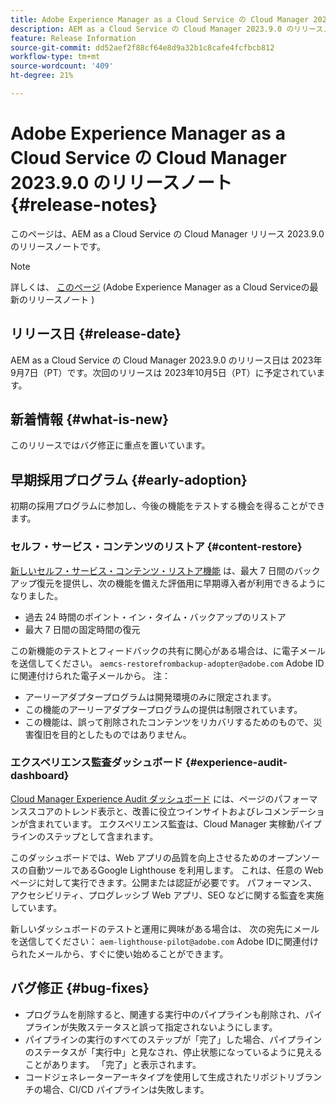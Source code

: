 ```yaml
---
title: Adobe Experience Manager as a Cloud Service の Cloud Manager 2023.9.0 のリリースノート
description: AEM as a Cloud Service の Cloud Manager 2023.9.0 のリリースノートです。
feature: Release Information
source-git-commit: dd52aef2f88cf64e8d9a32b1c8cafe4fcfbcb812
workflow-type: tm+mt
source-wordcount: '409'
ht-degree: 21%

---
```



# Adobe Experience Manager as a Cloud Service の Cloud Manager 2023.9.0 のリリースノート {#release-notes}

このページは、AEM as a Cloud Service の Cloud Manager リリース 2023.9.0 のリリースノートです。

>[!NOTE]
>
>詳しくは、 [このページ](/help/release-notes/release-notes-cloud/release-notes-current.md) (Adobe Experience Manager as a Cloud Serviceの最新のリリースノート )

## リリース日 {#release-date}

AEM as a Cloud Service の Cloud Manager 2023.9.0 のリリース日は 2023年9月7日（PT）です。次回のリリースは 2023年10月5日（PT）に予定されています。

## 新着情報 {#what-is-new}

このリリースではバグ修正に重点を置いています。

## 早期採用プログラム {#early-adoption}

初期の採用プログラムに参加し、今後の機能をテストする機会を得ることができます。

### セルフ・サービス・コンテンツのリストア {#content-restore}

[新しいセルフ・サービス・コンテンツ・リストア機能](/help/operations/restore.md) は、最大 7 日間のバックアップ復元を提供し、次の機能を備えた評価用に早期導入者が利用できるようになりました。

* 過去 24 時間のポイント・イン・タイム・バックアップのリストア
* 最大 7 日間の固定時間の復元

この新機能のテストとフィードバックの共有に関心がある場合は、に電子メールを送信してください。 `aemcs-restorefrombackup-adopter@adobe.com` Adobe IDに関連付けられた電子メールから。 注：

* アーリーアダプタープログラムは開発環境のみに限定されます。
* この機能のアーリーアダプタープログラムの提供は制限されています。
* この機能は、誤って削除されたコンテンツをリカバリするためのもので、災害復旧を目的としたものではありません。

### エクスペリエンス監査ダッシュボード {#experience-audit-dashboard}

[Cloud Manager Experience Audit ダッシュボード](/help/implementing/cloud-manager/experience-audit-dashboard.md) には、ページのパフォーマンススコアのトレンド表示と、改善に役立つインサイトおよびレコメンデーションが含まれています。 エクスペリエンス監査は、Cloud Manager 実稼動パイプラインのステップとして含まれます。

このダッシュボードでは、Web アプリの品質を向上させるためのオープンソースの自動ツールであるGoogle Lighthouse を利用します。 これは、任意の Web ページに対して実行できます。公開または認証が必要です。 パフォーマンス、アクセシビリティ、プログレッシブ Web アプリ、SEO などに関する監査を実施しています。

新しいダッシュボードのテストと運用に興味がある場合は、 次の宛先にメールを送信してください： `aem-lighthouse-pilot@adobe.com` Adobe IDに関連付けられたメールから、すぐに使い始めることができます。

## バグ修正 {#bug-fixes}

* プログラムを削除すると、関連する実行中のパイプラインも削除され、パイプラインが失敗ステータスと誤って指定されないようにします。
* パイプラインの実行のすべてのステップが「完了」した場合、パイプラインのステータスが「実行中」と見なされ、停止状態になっているように見えることがあります。 「完了」と表示されます。
* コードジェネレーターアーキタイプを使用して生成されたリポジトリブランチの場合、CI/CD パイプラインは失敗します。
